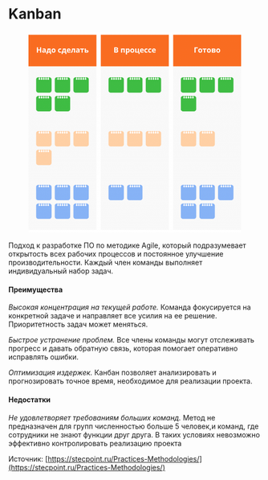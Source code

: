 # Kanban

<figure><img src="../../.gitbook/assets/Kanban-2x-768x723.png" alt=""><figcaption></figcaption></figure>

Подход к разработке ПО по методике Agile, который подразумевает открытость всех рабочих процессов и постоянное улучшение производительности. Каждый член команды выполняет индивидуальный набор задач.

#### Преимущества

_Высокая концентрация на текущей работе._ Команда фокусируется на конкретной задаче и направляет все усилия на ее решение. Приоритетность задач может меняться.

_Быстрое устранение проблем._ Все члены команды могут отслеживать прогресс и давать обратную связь, которая помогает оперативно исправлять ошибки.

_Оптимизация издержек._ Канбан позволяет анализировать и прогнозировать точное время, необходимое для реализации проекта.

#### Недостатки

_Не удовлетворяет требованиям больших команд._ Метод не предназначен для групп численностью больше 5 человек,и команд, где сотрудники не знают функции друг друга. В таких условиях невозможно эффективно контролировать реализацию проекта

Источник: [https://stecpoint.ru/Practices-Methodologies/](https://stecpoint.ru/Practices-Methodologies/)
